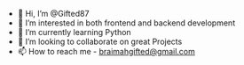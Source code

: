 - 👋 Hi, I’m @Gifted87
- 👀 I’m interested in both frontend and backend development
- 🌱 I’m currently learning Python
- 💞️ I’m looking to collaborate on great Projects
- 📫 How to reach me - braimahgifted@gmail.com

<!---
Gifted87/Gifted87 is a ✨ special ✨ repository because its `README.md` (this file) appears on your GitHub profile.
You can click the Preview link to take a look at your changes.
--->
